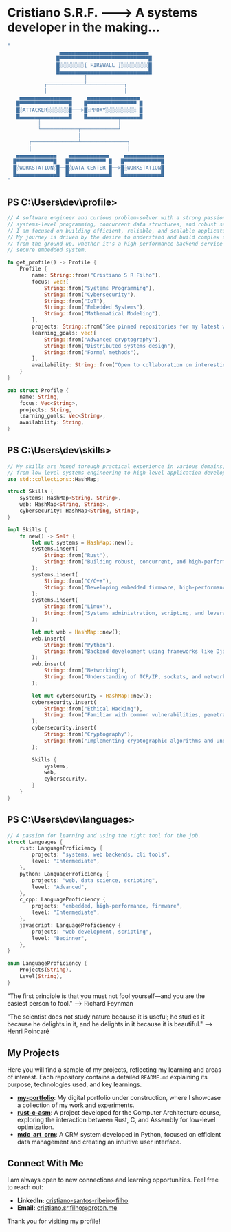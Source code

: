 # Cristiano S.R.F. ---> A systems developer in the making... 
```rust
"
                 ▄▄▄▄▄▄▄▄▄▄▄▄▄▄▄▄▄▄▄▄▄▄▄▄▄▄▄▄▄
                █▀▀▀▀▀▀▀▀▀▀▀▀▀▀▀▀▀▀▀▀▀▀▀▀▀▀▀▀▀█
                █░░░░░░░░[ FIREWALL ]░░░░░░░░░█
                █▄▄▄▄▄▄▄▄▄▄▄▄▄▄▄▄▄▄▄▄▄▄▄▄▄▄▄▄▄█
                         │
            ┌────────────┴────────────┐
            │                         │
    ▄▄▄▄▄▄▄▄▄▄▄▄▄▄▄▄▄     ▄▄▄▄▄▄▄▄▄▄▄▄▄▄▄▄▄
   █▀▀▀▀▀▀▀▀▀▀▀▀▀▀▀▀█    █▀▀▀▀▀▀▀▀▀▀▀▀▀▀▀▀ █
   █░ATTACKER░░░░░░░█───>█░PROXY░░░░░░░░░░ █
   █▄▄▄▄▄▄▄▄▄▄▄▄▄▄▄▄█    █▄▄▄▄▄▄▄▄▄▄▄▄▄▄▄▄▄█
          │                         │
          └────────────┬────────────┘
                       │
       ┌───────────────┴───────────────┐
       │                               │
   ▄▄▄▄▄▄▄▄▄▄▄▄▄    ▄▄▄▄▄▄▄▄▄▄▄▄▄     ▄▄▄▄▄▄▄▄▄▄▄▄▄
  █▀▀▀▀▀▀▀▀▀▀▀▀█   █▀▀▀▀▀▀▀▀▀▀▀▀ █   █▀▀▀▀▀▀▀▀▀▀▀▀█
  █░WORKSTATION░█──█░DATA CENTER █──>█░WORKSTATION█
  █▄▄▄▄▄▄▄▄▄▄▄▄▄█  █▄▄▄▄▄▄▄▄▄▄▄▄▄█   █▄▄▄▄▄▄▄▄▄▄▄▄█
"
```
## PS C:\Users\dev\profile>
```rust
// A software engineer and curious problem-solver with a strong passion for
// systems-level programming, concurrent data structures, and robust security.
// I am focused on building efficient, reliable, and scalable applications.
// My journey is driven by the desire to understand and build complex systems
// from the ground up, whether it's a high-performance backend service or a
// secure embedded system.

fn get_profile() -> Profile {
    Profile {
        name: String::from("Cristiano S R Filho"),
        focus: vec![
            String::from("Systems Programming"),
            String::from("Cybersecurity"),
            String::from("IoT"),
            String::from("Embedded Systems"),
            String::from("Mathematical Modeling"),
        ],
        projects: String::from("See pinned repositories for my latest work."),
        learning_goals: vec![
            String::from("Advanced cryptography"),
            String::from("Distributed systems design"),
            String::from("Formal methods"),
        ],
        availability: String::from("Open to collaboration on interesting projects."),
    }
}

pub struct Profile {
    name: String,
    focus: Vec<String>,
    projects: String,
    learning_goals: Vec<String>,
    availability: String,
}
```
## PS C:\Users\dev\skills>
```rust
// My skills are honed through practical experience in various domains,
// from low-level systems engineering to high-level application development.
use std::collections::HashMap;

struct Skills {
    systems: HashMap<String, String>,
    web: HashMap<String, String>,
    cybersecurity: HashMap<String, String>,
}

impl Skills {
    fn new() -> Self {
        let mut systems = HashMap::new();
        systems.insert(
            String::from("Rust"),
            String::from("Building robust, concurrent, and high-performance applications with a focus on safety and memory management. Experience with async/await, embedded systems, and creating CLI tools."),
        );
        systems.insert(
            String::from("C/C++"),
            String::from("Developing embedded firmware, high-performance computing components, and tackling complex performance challenges. I focus on writing clean, efficient, and well-documented low-level code."),
        );
        systems.insert(
            String::from("Linux"),
            String::from("Systems administration, scripting, and leveraging the command line for automation and development workflows."),
        );

        let mut web = HashMap::new();
        web.insert(
            String::from("Python"),
            String::from("Backend development using frameworks like Django and Flask, data processing, automation, and scripting. I prioritize clean, readable, and maintainable code."),
        );
        web.insert(
            String::from("Networking"),
            String::from("Understanding of TCP/IP, sockets, and network security principles. Building network applications and services."),
        );

        let mut cybersecurity = HashMap::new();
        cybersecurity.insert(
            String::from("Ethical Hacking"),
            String::from("Familiar with common vulnerabilities, penetration testing methodologies, and defensive programming."),
        );
        cybersecurity.insert(
            String::from("Cryptography"),
            String::from("Implementing cryptographic algorithms and understanding their principles for secure communication."),
        );

        Skills {
            systems,
            web,
            cybersecurity,
        }
    }
}
```
## PS C:\Users\dev\languages>
```rust
// A passion for learning and using the right tool for the job.
struct Languages {
    rust: LanguageProficiency {
        projects: "systems, web backends, cli tools",
        level: "Intermediate",
    },
    python: LanguageProficiency {
        projects: "web, data science, scripting",
        level: "Advanced",
    },
    c_cpp: LanguageProficiency {
        projects: "embedded, high-performance, firmware",
        level: "Intermediate",
    },
    javascript: LanguageProficiency {
        projects: "web development, scripting",
        level: "Beginner",
    },
}

enum LanguageProficiency {
    Projects(String),
    Level(String),
}
```
"The first principle is that you must not fool yourself—and you are the easiest person to fool." —> Richard Feynman

"The scientist does not study nature because it is useful; he studies it because he delights in it, and he delights in it because it is beautiful." —> Henri Poincaré

## My Projects

Here you will find a sample of my projects, reflecting my learning and areas of interest. Each repository contains a detailed `README.md` explaining its purpose, technologies used, and key learnings.

*   **[my-portfolio](https://github.com/cristiano-s-r-filho/my-portfolio)**: My digital portfolio under construction, where I showcase a collection of my work and experiments.
*   **[rust-c-asm](https://github.com/cristiano-s-r-filho/rust-c-asm)**: A project developed for the Computer Architecture course, exploring the interaction between Rust, C, and Assembly for low-level optimization.
*   **[mdc_art_crm](https://github.com/cristiano-s-r-filho/mdc_art_crm)**: A CRM system developed in Python, focused on efficient data management and creating an intuitive user interface.

## Connect With Me

I am always open to new connections and learning opportunities. Feel free to reach out:

*   **LinkedIn:** [cristiano-santos-ribeiro-filho](https://www.linkedin.com/in/cristiano-santos-ribeiro-filho-1bb5272bb/)
*   **Email:** cristiano.sr.filho@proton.me

Thank you for visiting my profile!


